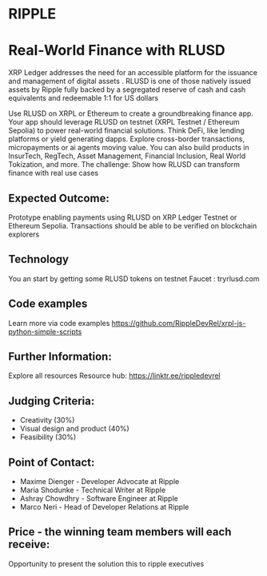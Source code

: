 # RIPPLE
# Real-World Finance with RLUSD

XRP Ledger addresses the need for an accessible platform for the  issuance and management of digital assets . RLUSD is one of those natively issued assets by Ripple fully backed by a segregated reserve of cash and cash equivalents and redeemable 1:1 for US dollars

Use RLUSD on XRPL or Ethereum to create a groundbreaking finance app. Your app should leverage RLUSD on testnet (XRPL Testnet / Ethereum Sepolia) to power real-world financial solutions.
Think DeFi, like lending platforms or yield generating dapps. Explore cross-border transactions, micropayments or ai agents moving value. You can also build products in InsurTech, RegTech, Asset Management, Financial Inclusion, Real World Tokization, and more.
The challenge: Show how RLUSD can transform finance with real use cases


## Expected Outcome:

Prototype enabling payments using RLUSD on XRP Ledger Testnet or Ethereum Sepolia. Transactions should be able to be verified on blockchain explorers

## Technology 

You an start by getting some RLUSD tokens on testnet
Faucet : tryrlusd.com

## Code examples

Learn more via code examples
https://github.com/RippleDevRel/xrpl-js-python-simple-scripts 

## Further Information:

Explore all resources
Resource hub: https://linktr.ee/rippledevrel 

## Judging Criteria:

* Creativity (30%)
* Visual design and product (40%)
* Feasibility (30%)

## Point of Contact:

* Maxime Dienger - Developer Advocate at Ripple
* Maria Shodunke - Technical Writer at Ripple
* Ashray Chowdhry - Software Engineer at Ripple
* Marco Neri - Head of Developer Relations at Ripple




## Price - the winning team members will each receive:
Opportunity to present the solution this to ripple executives
